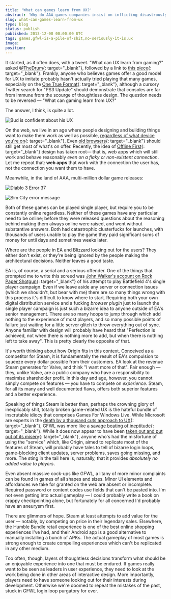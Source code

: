 ```yaml
---
title: 'What can games learn from UX?'
abstract: 'Why do AAA games companies insist on inflicting disastrously bad UX on people? And why does no-one seem to care?'
slug: what-can-games-learn-from-ux
type: blog
status: publish
published: 2013-12-08 00:00:00 UTC
tags: games,gfwl-is-a-pile-of-shit,no-seriously-it-is,ux
image: 
position: 
---
```


It started, as it often does, with a tweet. \"What can UX learn from
gaming?\" asked [@TheDrum][1]{: target="_blank"}, followed by a link to
[this piece][2]{: target="_blank"}. Frankly, anyone who believes games
offer a good model for UX to imitate probably hasn\'t actually tried
playing that many games, especially on the [One True Format][3]{:
target="_blank"}, although a cursory Twitter search for \"PS3 Update\"
should demonstrate that consoles are far from immune from the scourge of
thoughtless design. The question needs to be reversed — \"What can
gaming learn from UX?\"

The answer, I think, is quite a lot.

![Bud is confident about his
UX](/uploads/19/bud-is-confident-about-ux.png)

On the web, we live in an age where people designing and building things
want to make them work as well as possible, [regardless of what device
you\'re on][4]{: target="_blank"}. Even [old browsers][5]{:
target="_blank"} should still get most of what\'s on offer. Recently,
the idea of [Offline First][6]{: target="_blank"} design has taken root—
that is, web apps which will still work and behave reasonably *even on a
flaky or non-existent connection*. Let me repeat that: **web apps** that
work with the connection the user has, not the connection you want them
to have.

Meanwhile, in the land of AAA, multi-million dollar game releases:

![Diablo 3 Error 37](/uploads/20/error37.jpg)

![Sim City error message](/uploads/21/simcityk-1024x576.jpg)

Both of these games can be played single player, but require you to be
constantly online regardless. Neither of these games have any particular
need to be online; before they were released questions about the
reasoning behind making them always online were raised, and went without
substantive answers. Both had catastrophic clusterfucks for launches,
with thousands of users unable to play the game they paid significant
sums of money for until days and sometimes weeks later.

Where are the people in EA and Blizzard looking out for the users? They
either don\'t exist, or they\'re being ignored by the people making the
architectural decisions. Neither leaves a good taste.

EA is, of course, a serial and a serious offender. One of the things
that prompted me to write this screed was [John Walker\'s account on
Rock Paper Shotgun][7]{: target="_blank"} of his attempt to play
Battlefield 4\'s single player campaign. Even if we leave aside any
server or connection issues (which we shouldn\'t, but bear with me)
there are so many things wrong with this process it\'s difficult to know
where to start. Requiring both your own digital distribution service and
a fucking *browser plugin* just to launch the single player campaign is
just such a bizarre idea to anyone outside of EA\'s senior management.
There are so many hoops to jump through which add nothing to the
experience of most players, and so many possible points of failure just
waiting for a little server glitch to throw everything out of sync.
Anyone familiar with design will probably have heard that \"Perfection
is achieved, not when there is nothing more to add, but when there is
nothing left to take away\". This is pretty clearly the opposite of
that.

It\'s worth thinking about how Origin fits in this context. Conceived as
a competitor for Steam, it is fundamentally the result of EA\'s
compulsion to squeeze every dollar possible from their customers. EA
look at the revenue Steam generates for Valve, and think \"I want more
of that\". Fair enough — they, unlike Valve, are a public company who
have a responsibility to maximise shareholder profit. In this day and
age, however, you cannot simply compete on features — you have to
compete on *experience*. Steam, for all its many and well documented
flaws, offers both superior features and a better experience.

Speaking of things Steam is better than, perhaps the crowning glory of
inexplicably shit, totally broken game-related UX is the hateful bundle
of inscrutable idiocy that comprises Games For Windows Live. While
Microsoft are experts in the [death by a thousand cuts approach to
UX][8]{: target="_blank"}, GFWL was more like a [savage beating of
ineptitude][9]{: target="_blank"}. While it does now appear to have been
[taken out and put out of its misery][10]{: target="_blank"}, anyone
who\'s had the misfortune of using the \"service\" which, like Origin,
aimed to replicate most of the features of Steam, will probably have
tales to tell of bizarre login loops, game-blocking client updates,
server problems, saves going missing, and more. The sting in the tail
here is, naturally, that it provides *absolutely no added value to
players*.

Even absent massive cock-ups like GFWL, a litany of more minor
complaints can be found in games of all shapes and sizes. Minor UI
elements and affordances we take for granted on the web are absent or
incomplete. Required password or content codes use fields that can\'t be
pasted into. I\'m not even getting into actual gameplay — I could
probably write a book on crappy checkpointing alone, but fortunately for
all concerned I\'d probably have an aneurysm first.

There are glimmers of hope. Steam at least attempts to add value for the
user — notably, by competing on price in their legendary sales.
Elsewhere, the Humble Bundle retail experience is one of the best online
shopping experiences I\'ve had, and their Android app is a good
alternative to manually installing a bunch of APKs. The actual gameplay
of most games is strong enough to create compelling experiences which
can\'t be replicated in any other medium.

Too often, though, layers of thoughtless decisions transform what should
be an enjoyable experience into one that must be endured. If games
really want to be seen as leaders in user experience, they need to look
at the work being done in other areas of interactive design. More
importantly, players need to have someone looking out for their
interests during development. Otherwise we\'re doomed to repeat the
mistakes of the past, stuck in GFWL login loop purgatory for ever.



[1]: https://twitter.com/TheDrum/status/396064422617444352
[2]: http://www.thedrum.com/news/2013/10/31/what-can-ux-learn-gaming
[3]: http://knowyourmeme.com/photos/508702-the-glorious-pc-gaming-master-race
[4]: http://alistapart.com/article/responsive-web-design
[5]: http://coding.smashingmagazine.com/2009/04/22/progressive-enhancement-what-it-is-and-how-to-use-it/
[6]: http://blog.hood.ie/2013/11/say-hello-to-offline-first/
[7]: http://www.rockpapershotgun.com/2013/11/13/so-i-thought-id-play-battlefield-4s-single-player-about-that/
[8]: http://arstechnica.com/information-technology/2013/11/its-the-little-things-how-small-conundrums-make-many-hate-computers/
[9]: http://www.rockpapershotgun.com/2013/03/05/a-brief-moment-of-perverse-gratitude-to-gfwl/#more-144350
[10]: http://www.pcgamer.com/2013/08/20/games-for-windows-live-may-shut-down-next-year/

